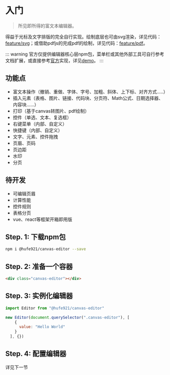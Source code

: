 # 入门

> 所见即所得的富文本编辑器。

得益于光标及文字排版的完全自行实现。绘制底层也可由svg渲染，详见代码：[feature/svg](https://github.com/Hufe921/canvas-editor/tree/feature/svg)；或借助pdfjs的完成pdf的绘制，详见代码：[feature/pdf](https://github.com/Hufe921/canvas-editor/tree/feature/pdf)。

::: warning
官方仅提供编辑器核心层npm包，菜单栏或其他外部工具可自行参考文档扩展，或直接参考[官方](https://github.com/Hufe921/canvas-editor)实现，详见[demo](https://hufe.club/canvas-editor/)。
:::

## 功能点

- 富文本操作（撤销、重做、字体、字号、加粗、斜体、上下标、对齐方式.....）
- 插入元素（表格、图片、链接、代码块、分页符、Math公式、日期选择器、内容块......）
- 打印（基于canvas转图片、pdf绘制）
- 控件（单选、文本、复选框）
- 右键菜单（内部、自定义）
- 快捷键（内部、自定义）
- 文字、元素、控件拖拽
- 页眉、页码
- 页边距
- 水印
- 分页

## 待开发

- 可编辑页眉
- 计算性能
- 控件规则
- 表格分页
- vue、react等框架开箱即用版

## Step. 1: 下载npm包

```sh
npm i @hufe921/canvas-editor --save
```

## Step. 2: 准备一个容器

```html
<div class="canvas-editor"></div>
```

## Step. 3: 实例化编辑器

```javascript
import Editor from "@hufe921/canvas-editor"

new Editor(document.querySelector(".canvas-editor"), [
    {
      value: "Hello World"
    }
  ], {})
```

## Step. 4: 配置编辑器

详见下一节